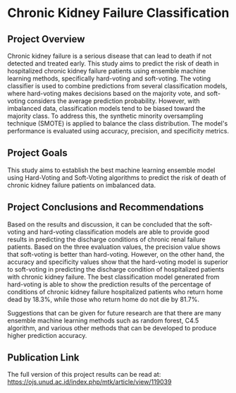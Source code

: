 # Chronic Kidney Failure Classification

## Project Overview
Chronic kidney failure is a serious disease that can lead to death if not detected and treated early. This study aims to predict the risk of death in hospitalized chronic kidney failure patients using ensemble machine learning  methods, specifically  hard-voting and soft-voting.  The voting  classifier is used to combine predictions from several classification models, where hard-voting makes decisions based on the  majority  vote,  and  soft-voting  considers  the  average  prediction  probability.  However,  with imbalanced data, classification models tend to be biased toward the majority class. To address this, the synthetic minority oversampling technique (SMOTE) is applied to balance the class distribution. The model's performance is evaluated using accuracy, precision, and specificity metrics.

## Project Goals
This study aims to establish the best machine learning ensemble model using Hard-Voting and Soft-Voting algorithms to predict the risk of death of chronic kidney failure patients on imbalanced data.

## Project Conclusions and Recommendations
Based on the results and discussion, it can be concluded that the soft-voting and hard-voting classification models are able to provide good results in predicting the discharge conditions of chronic renal failure patients.  Based on the three evaluation values, the precision value shows that soft-voting is better than hard-voting. However, on the other hand, the accuracy and specificity values show that the hard-voting model is superior to soft-voting in predicting the discharge condition of hospitalized patients with chronic kidney failure.  The best classification model generated from hard-voting is able to show the prediction results of the percentage of conditions of chronic kidney failure hospitalized patients who return home dead by 18.3%, while those who return home do not die by 81.7%. 

Suggestions that can be given for future research are that there are many ensemble machine learning methods such as random forest, C4.5 algorithm, and various other methods that can be developed to produce higher prediction accuracy.

## Publication Link
The full version of this project results can be read at: https://ojs.unud.ac.id/index.php/mtk/article/view/119039
